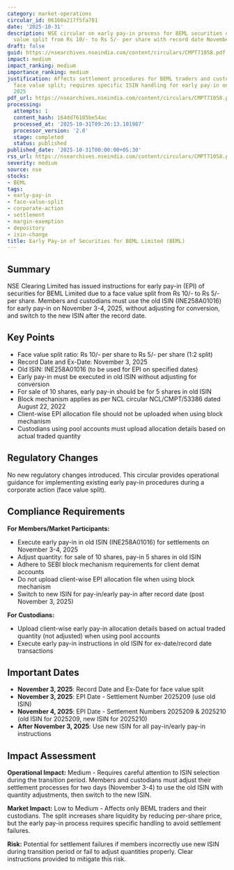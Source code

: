 ```yaml
---
category: market-operations
circular_id: 06160a217f5fa781
date: '2025-10-31'
description: NSE circular on early pay-in process for BEML securities due to face
  value split from Rs 10/- to Rs 5/- per share with record date November 3, 2025.
draft: false
guid: https://nsearchives.nseindia.com/content/circulars/CMPT71058.pdf
impact: medium
impact_ranking: medium
importance_ranking: medium
justification: Affects settlement procedures for BEML traders and custodians during
  face value split; requires specific ISIN handling for early pay-in on November 3-4,
  2025
pdf_url: https://nsearchives.nseindia.com/content/circulars/CMPT71058.pdf
processing:
  attempts: 1
  content_hash: 164dd76105be54ac
  processed_at: '2025-10-31T09:26:13.101987'
  processor_version: '2.0'
  stage: completed
  status: published
published_date: '2025-10-31T00:00:00+05:30'
rss_url: https://nsearchives.nseindia.com/content/circulars/CMPT71058.pdf
severity: medium
source: nse
stocks:
- BEML
tags:
- early-pay-in
- face-value-split
- corporate-action
- settlement
- margin-exemption
- depository
- isin-change
title: Early Pay-in of Securities for BEML Limited (BEML)
---
```


## Summary

NSE Clearing Limited has issued instructions for early pay-in (EPI) of securities for BEML Limited due to a face value split from Rs 10/- to Rs 5/- per share. Members and custodians must use the old ISIN (INE258A01016) for early pay-in on November 3-4, 2025, without adjusting for conversion, and switch to the new ISIN after the record date.

## Key Points

- Face value split ratio: Rs 10/- per share to Rs 5/- per share (1:2 split)
- Record Date and Ex-Date: November 3, 2025
- Old ISIN: INE258A01016 (to be used for EPI on specified dates)
- Early pay-in must be executed in old ISIN without adjusting for conversion
- For sale of 10 shares, early pay-in should be for 5 shares in old ISIN
- Block mechanism applies as per NCL circular NCL/CMPT/53386 dated August 22, 2022
- Client-wise EPI allocation file should not be uploaded when using block mechanism
- Custodians using pool accounts must upload allocation details based on actual traded quantity

## Regulatory Changes

No new regulatory changes introduced. This circular provides operational guidance for implementing existing early pay-in procedures during a corporate action (face value split).

## Compliance Requirements

**For Members/Market Participants:**
- Execute early pay-in in old ISIN (INE258A01016) for settlements on November 3-4, 2025
- Adjust quantity: for sale of 10 shares, pay-in 5 shares in old ISIN
- Adhere to SEBI block mechanism requirements for client demat accounts
- Do not upload client-wise EPI allocation file when using block mechanism
- Switch to new ISIN for pay-in/early pay-in after record date (post November 3, 2025)

**For Custodians:**
- Upload client-wise early pay-in allocation details based on actual traded quantity (not adjusted) when using pool accounts
- Execute early pay-in instructions in old ISIN for ex-date/record date transactions

## Important Dates

- **November 3, 2025**: Record Date and Ex-Date for face value split
- **November 3, 2025**: EPI Date - Settlement Number 2025209 (use old ISIN)
- **November 4, 2025**: EPI Date - Settlement Numbers 2025209 & 2025210 (old ISIN for 2025209, new ISIN for 2025210)
- **After November 3, 2025**: Use new ISIN for all pay-in/early pay-in instructions

## Impact Assessment

**Operational Impact:** Medium - Requires careful attention to ISIN selection during the transition period. Members and custodians must adjust their settlement processes for two days (November 3-4) to use the old ISIN with quantity adjustments, then switch to the new ISIN.

**Market Impact:** Low to Medium - Affects only BEML traders and their custodians. The split increases share liquidity by reducing per-share price, but the early pay-in process requires specific handling to avoid settlement failures.

**Risk:** Potential for settlement failures if members incorrectly use new ISIN during transition period or fail to adjust quantities properly. Clear instructions provided to mitigate this risk.
